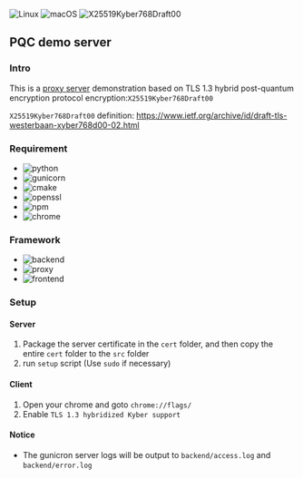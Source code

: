 ![Linux](https://img.shields.io/badge/platform-Linux-green.svg)
![macOS](https://img.shields.io/badge/platform-macOS-green.svg)
![X25519Kyber768Draft00](https://img.shields.io/badge/TLS-X25519Kyber768Draft00-88292f)

## PQC demo server

### Intro

This is a [proxy server](https://www.pqc-demo.xyz) demonstration based on TLS 1.3 hybrid post-quantum encryption protocol encryption:`X25519Kyber768Draft00`

`X25519Kyber768Draft00` definition: https://www.ietf.org/archive/id/draft-tls-westerbaan-xyber768d00-02.html

### Requirement

* ![python](https://img.shields.io/badge/python-3.10.12-blue)
* ![gunicorn](https://img.shields.io/badge/gunicorn-21.2.0-blue)
* ![cmake](https://img.shields.io/badge/cmake-3.12-blue)
* ![openssl](https://img.shields.io/badge/openssl-3.0.2-blue)
* ![npm](https://img.shields.io/badge/npm-v10.2.4-blue)
* ![chrome](https://img.shields.io/badge/chrome-116-blue)

### Framework

* ![backend](https://img.shields.io/badge/backend-flask-689689)
* ![proxy](https://img.shields.io/badge/proxy-C-689689)
* ![frontend](https://img.shields.io/badge/frontend-reactJS-689689)

### Setup

#### Server
1. Package the server certificate in the `cert` folder, and then copy the entire `cert` folder to the `src` folder
2. run `setup` script (Use `sudo` if necessary)

#### Client
1. Open your chrome and goto `chrome://flags/`
2. Enable `TLS 1.3 hybridized Kyber support`


#### Notice
* The gunicron server logs will be output to `backend/access.log` and `backend/error.log`